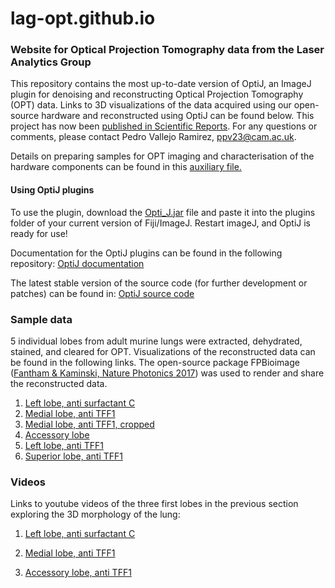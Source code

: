# lag-opt.github.io

### Website for Optical Projection Tomography data from the Laser Analytics Group

This repository contains the most up-to-date version of OptiJ, an ImageJ plugin for denoising and reconstructing Optical Projection Tomography (OPT) data. Links to 3D visualizations of the data acquired using our open-source hardware and reconstructed using OptiJ can be found below. This project has now been [published in Scientific Reports](https://www.nature.com/articles/s41598-019-52065-0). For any questions or comments, please contact Pedro Vallejo Ramirez, ppv23@cam.ac.uk.

Details on preparing samples for OPT imaging and characterisation of the hardware components can be found in this [auxiliary file.](https://lag-opt.github.io/auxiliary_files.pdf)

#### Using OptiJ plugins

To use the plugin, download the [Opti_J.jar](https://github.com/LAG-OPT/lag-opt.github.io/blob/master/Opti_J.jar) file and paste it into the plugins folder of your current version of Fiji/ImageJ. Restart imageJ, and OptiJ is ready for use!

Documentation for the OptiJ plugins can be found in the following repository: [OptiJ documentation](https://github.com/pedropabloVR/ImageJ-Recon-Plugin-Java)

The latest stable version of the source code (for further development or patches) can be found in: [OptiJ source code](https://github.com/pedropabloVR/2D_Reconstruction_patched)

### Sample data
5 individual lobes from adult murine lungs were extracted, dehydrated, stained, and cleared for OPT. Visualizations of the reconstructed data can be found in the following links. The open-source package FPBioimage ([Fantham & Kaminski, Nature Photonics 2017](https://www.nature.com/articles/nphoton.2016.273)) was used to render and share the reconstructed data.

1. [Left lobe, anti surfactant C](https://lag-opt.github.io/lungs/autofluorescent-250/)
2. [Medial lobe, anti TFF1](https://lag-opt.github.io/lungs/right-middle-250/)
2. [Medial lobe, anti TFF1, cropped](https://lag-opt.github.io/lungs/right-middle-cropped/)
3. [Accessory lobe](https://lag-opt.github.io/lungs/accesory-250/)
4. [Left lobe, anti TFF1](https://lag-opt.github.io/lungs/large-left-250/)
5. [Superior lobe, anti TFF1](https://lag-opt.github.io/lungs/right-upper-250/)

### Videos
Links to youtube videos of the three first lobes in the previous section exploring the 3D morphology of the lung: 

1. [Left lobe, anti surfactant C](https://youtu.be/BIICAE47ia0)

2. [Medial lobe, anti TFF1](https://youtu.be/rDL8ECd94Pc)

3. [Accessory lobe, anti TFF1](https://youtu.be/OLcNRcAR1dI)

